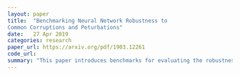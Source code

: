 ```yaml
---
layout: paper
title:  "Benchmarking Neural Network Robustness to
Common Corruptions and Peturbations"
date:   27 Apr 2019
categories: research
paper_url: https://arxiv.org/pdf/1903.12261
code_url: 
summary: "This paper introduces benchmarks for evaluating the robustness of image classifiers, focusing on common corruptions and perturbations rather than adversarial ones. The benchmarks include IMAGENET-C, which assesses corruption robustness and IMAGENET-P, which assesses perturbation robustness."
---
```


